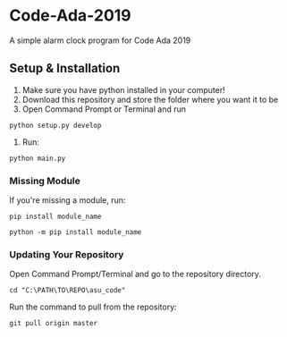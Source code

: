 # Code-Ada-2019

A simple alarm clock program for Code Ada 2019

## Setup & Installation
1. Make sure you have python installed in your computer!
1. Download this repository and store the folder where you want it to be
1. Open Command Prompt or Terminal and run 
```shell
python setup.py develop
```
1. Run:
```shell
python main.py
```
### Missing Module
If you're missing a module, run: 
```shell
pip install module_name

python -m pip install module_name
```

### Updating Your Repository

Open Command Prompt/Terminal and go to the repository directory.
```shell
cd "C:\PATH\TO\REPO\asu_code"
```
Run the command to pull from the repository:
```shell
git pull origin master
```


